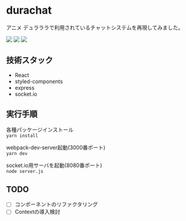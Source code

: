 # durachat

アニメ デュラララで利用されているチャットシステムを再現してみました。

<img src="https://raw.github.com/ffjlabo/durachat/demo/login.jpeg" />
<img src="https://raw.github.com/ffjlabo/durachat/demo/chat-01.jpeg" />
<img src="https://raw.github.com/ffjlabo/durachat/demo/chat-02.jpeg" />

## 技術スタック

- React
- styled-components
- express
- socket.io

## 実行手順

各種パッケージインストール  
`yarn install`

webpack-dev-server起動(3000番ポート)  
`yarn dev`

socket.io用サーバを起動(8080番ポート)  
`node server.js`

## TODO

- [ ] コンポーネントのリファクタリング
- [ ] Contextの導入検討
